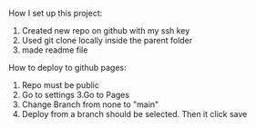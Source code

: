 How I set up this project:

1. Created new repo on github with my ssh key
2. Used git clone locally inside the parent folder
3. made readme file

How to deploy to github pages:
1. Repo must be public
2. Go to settings
3.Go to Pages
4. Change Branch from none to "main"
5. Deploy from a branch should be selected. Then it click save
